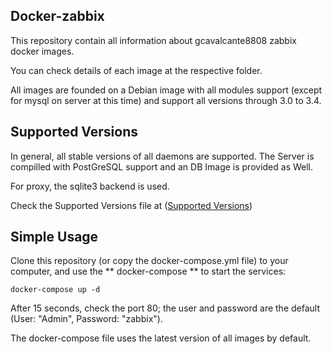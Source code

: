 Docker-zabbix
-------------

This repository contain all information about gcavalcante8808 zabbix docker images.

You can check details of each image at the respective folder.

All images are founded on a Debian image with all modules support (except for mysql on server at this time) and support all versions through 3.0 to 3.4.

Supported Versions
------------------

In general, all stable versions of all daemons are supported. The Server is compilled with PostGreSQL support and an DB Image is provided as Well.

For proxy, the sqlite3 backend is used.

Check the Supported Versions file at  ([Supported Versions](https://github.com/gcavalcante8808/docker-moodle/blob/master/supported_versions))

Simple Usage
------------

Clone this repository (or copy the docker-compose.yml file) to your computer, and use the ** docker-compose ** to start the services:

``` docker-compose up -d ```

After 15 seconds, check the port 80; the user and password are the default (User: "Admin", Password: "zabbix").

The docker-compose file uses the latest version of all images by default.
